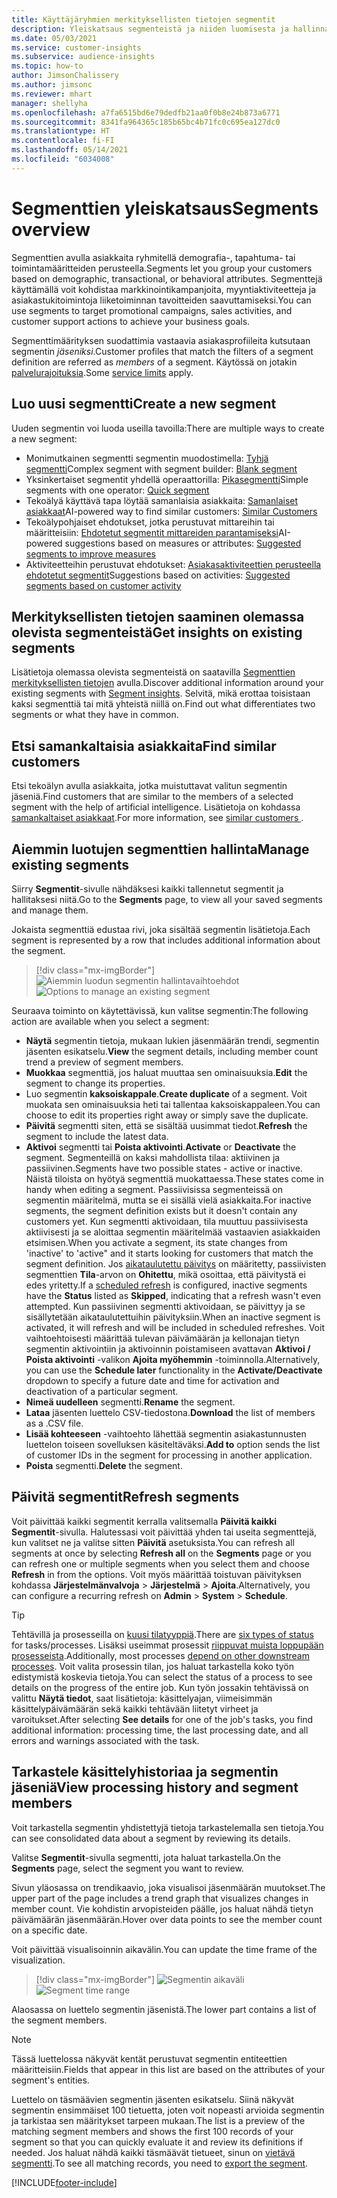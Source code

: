 ```yaml
---
title: Käyttäjäryhmien merkityksellisten tietojen segmentit
description: Yleiskatsaus segmenteistä ja niiden luomisesta ja hallinnasta.
ms.date: 05/03/2021
ms.service: customer-insights
ms.subservice: audience-insights
ms.topic: how-to
author: JimsonChalissery
ms.author: jimsonc
ms.reviewer: mhart
manager: shellyha
ms.openlocfilehash: a7fa6515bd6e79dedfb21aa0f0b8e24b873a6771
ms.sourcegitcommit: 8341fa964365c185b65bc4b71fc0c695ea127dc0
ms.translationtype: HT
ms.contentlocale: fi-FI
ms.lasthandoff: 05/14/2021
ms.locfileid: "6034008"
---
```

# <a name="segments-overview"></a><span data-ttu-id="7e27c-103">Segmenttien yleiskatsaus</span><span class="sxs-lookup"><span data-stu-id="7e27c-103">Segments overview</span></span>

<span data-ttu-id="7e27c-104">Segmenttien avulla asiakkaita ryhmitellä demografia-, tapahtuma- tai toimintamääritteiden perusteella.</span><span class="sxs-lookup"><span data-stu-id="7e27c-104">Segments let you group your customers based on demographic, transactional, or behavioral attributes.</span></span> <span data-ttu-id="7e27c-105">Segmenttejä käyttämällä voit kohdistaa markkinointikampanjoita, myyntiaktiviteetteja ja asiakastukitoimintoja liiketoiminnan tavoitteiden saavuttamiseksi.</span><span class="sxs-lookup"><span data-stu-id="7e27c-105">You can use segments to target promotional campaigns, sales activities, and customer support actions to achieve your business goals.</span></span>

<span data-ttu-id="7e27c-106">Segmenttimäärityksen suodattimia vastaavia asiakasprofiileita kutsutaan segmentin *jäseniksi*.</span><span class="sxs-lookup"><span data-stu-id="7e27c-106">Customer profiles that match the filters of a segment definition are referred as *members* of a segment.</span></span> <span data-ttu-id="7e27c-107">Käytössä on jotakin [palvelurajoituksia](service-limits.md).</span><span class="sxs-lookup"><span data-stu-id="7e27c-107">Some [service limits](service-limits.md) apply.</span></span>

## <a name="create-a-new-segment"></a><span data-ttu-id="7e27c-108">Luo uusi segmentti</span><span class="sxs-lookup"><span data-stu-id="7e27c-108">Create a new segment</span></span>

<span data-ttu-id="7e27c-109">Uuden segmentin voi luoda useilla tavoilla:</span><span class="sxs-lookup"><span data-stu-id="7e27c-109">There are multiple ways to create a new segment:</span></span> 

- <span data-ttu-id="7e27c-110">Monimutkainen segmentti segmentin muodostimella: [Tyhjä segmentti](segment-builder.md#create-a-new-segment)</span><span class="sxs-lookup"><span data-stu-id="7e27c-110">Complex segment with segment builder: [Blank segment](segment-builder.md#create-a-new-segment)</span></span>
- <span data-ttu-id="7e27c-111">Yksinkertaiset segmentit yhdellä operaattorilla: [Pikasegmentti](segment-builder.md#quick-segments)</span><span class="sxs-lookup"><span data-stu-id="7e27c-111">Simple segments with one operator: [Quick segment](segment-builder.md#quick-segments)</span></span>
- <span data-ttu-id="7e27c-112">Tekoälyä käyttävä tapa löytää samanlaisia asiakkaita: [Samanlaiset asiakkaat](find-similar-customer-segments.md)</span><span class="sxs-lookup"><span data-stu-id="7e27c-112">AI-powered way to find similar customers: [Similar Customers](find-similar-customer-segments.md)</span></span>
- <span data-ttu-id="7e27c-113">Tekoälypohjaiset ehdotukset, jotka perustuvat mittareihin tai määritteisiin: [Ehdotetut segmentit mittareiden parantamiseksi](suggested-segments.md)</span><span class="sxs-lookup"><span data-stu-id="7e27c-113">AI-powered suggestions based on measures or attributes: [Suggested segments to improve measures](suggested-segments.md)</span></span>
- <span data-ttu-id="7e27c-114">Aktiviteetteihin perustuvat ehdotukset: [Asiakasaktiviteettien perusteella ehdotetut segmentit](suggested-segments-activity.md)</span><span class="sxs-lookup"><span data-stu-id="7e27c-114">Suggestions based on activities: [Suggested segments based on customer activity](suggested-segments-activity.md)</span></span>

## <a name="get-insights-on-existing-segments"></a><span data-ttu-id="7e27c-115">Merkityksellisten tietojen saaminen olemassa olevista segmenteistä</span><span class="sxs-lookup"><span data-stu-id="7e27c-115">Get insights on existing segments</span></span>

<span data-ttu-id="7e27c-116">Lisätietoja olemassa olevista segmenteistä on saatavilla [Segmenttien merkityksellisten tietojen](segment-insights.md) avulla.</span><span class="sxs-lookup"><span data-stu-id="7e27c-116">Discover additional information around your existing segments with [Segment insights](segment-insights.md).</span></span> <span data-ttu-id="7e27c-117">Selvitä, mikä erottaa toisistaan kaksi segmenttiä tai mitä yhteistä niillä on.</span><span class="sxs-lookup"><span data-stu-id="7e27c-117">Find out what differentiates two segments or what they have in common.</span></span>

## <a name="find-similar-customers"></a><span data-ttu-id="7e27c-118">Etsi samankaltaisia asiakkaita</span><span class="sxs-lookup"><span data-stu-id="7e27c-118">Find similar customers</span></span>

<span data-ttu-id="7e27c-119">Etsi tekoälyn avulla asiakkaita, jotka muistuttavat valitun segmentin jäseniä.</span><span class="sxs-lookup"><span data-stu-id="7e27c-119">Find customers that are similar to the members of a selected segment with the help of artificial intelligence.</span></span> <span data-ttu-id="7e27c-120">Lisätietoja on kohdassa [samankaltaiset asiakkaat](find-similar-customer-segments.md).</span><span class="sxs-lookup"><span data-stu-id="7e27c-120">For more information, see [similar customers ](find-similar-customer-segments.md).</span></span>

## <a name="manage-existing-segments"></a><span data-ttu-id="7e27c-121">Aiemmin luotujen segmenttien hallinta</span><span class="sxs-lookup"><span data-stu-id="7e27c-121">Manage existing segments</span></span>

<span data-ttu-id="7e27c-122">Siirry **Segmentit**-sivulle nähdäksesi kaikki tallennetut segmentit ja hallitaksesi niitä.</span><span class="sxs-lookup"><span data-stu-id="7e27c-122">Go to the **Segments** page, to view all your saved segments and manage them.</span></span>

<span data-ttu-id="7e27c-123">Jokaista segmenttiä edustaa rivi, joka sisältää segmentin lisätietoja.</span><span class="sxs-lookup"><span data-stu-id="7e27c-123">Each segment is represented by a row that includes additional information about the segment.</span></span>

> [!div class="mx-imgBorder"]
> <span data-ttu-id="7e27c-124">![Aiemmin luodun segmentin hallintavaihtoehdot](media/segments-selected-segment.png "Aiemmin luodun segmentin hallintavaihtoehdot")</span><span class="sxs-lookup"><span data-stu-id="7e27c-124">![Options to manage an existing segment](media/segments-selected-segment.png "Options to manage an existing segment")</span></span>

<span data-ttu-id="7e27c-125">Seuraava toiminto on käytettävissä, kun valitse segmentin:</span><span class="sxs-lookup"><span data-stu-id="7e27c-125">The following action are available when you select a segment:</span></span>

- <span data-ttu-id="7e27c-126">**Näytä** segmentin tietoja, mukaan lukien jäsenmäärän trendi, segmentin jäsenten esikatselu.</span><span class="sxs-lookup"><span data-stu-id="7e27c-126">**View** the segment details, including member count trend a preview of segment members.</span></span>
- <span data-ttu-id="7e27c-127">**Muokkaa** segmenttiä, jos haluat muuttaa sen ominaisuuksia.</span><span class="sxs-lookup"><span data-stu-id="7e27c-127">**Edit** the segment to change its properties.</span></span>
- <span data-ttu-id="7e27c-128">Luo segmentin **kaksoiskappale**.</span><span class="sxs-lookup"><span data-stu-id="7e27c-128">**Create duplicate** of a segment.</span></span> <span data-ttu-id="7e27c-129">Voit muokata sen ominaisuuksia heti tai tallentaa kaksoiskappaleen.</span><span class="sxs-lookup"><span data-stu-id="7e27c-129">You can choose to edit its properties right away or simply save the duplicate.</span></span>
- <span data-ttu-id="7e27c-130">**Päivitä** segmentti siten, että se sisältää uusimmat tiedot.</span><span class="sxs-lookup"><span data-stu-id="7e27c-130">**Refresh** the segment to include the latest data.</span></span>
- <span data-ttu-id="7e27c-131">**Aktivoi** segmentti tai **Poista aktivointi**.</span><span class="sxs-lookup"><span data-stu-id="7e27c-131">**Activate** or **Deactivate** the segment.</span></span> <span data-ttu-id="7e27c-132">Segmenteillä on kaksi mahdollista tilaa: aktiivinen ja passiivinen.</span><span class="sxs-lookup"><span data-stu-id="7e27c-132">Segments have two possible states - active or inactive.</span></span> <span data-ttu-id="7e27c-133">Näistä tiloista on hyötyä segmenttiä muokattaessa.</span><span class="sxs-lookup"><span data-stu-id="7e27c-133">These states come in handy when editing a segment.</span></span> <span data-ttu-id="7e27c-134">Passiivisissa segmenteissä on segmentin määritelmä, mutta se ei sisällä vielä asiakkaita.</span><span class="sxs-lookup"><span data-stu-id="7e27c-134">For inactive segments, the segment definition exists but it doesn't contain any customers yet.</span></span> <span data-ttu-id="7e27c-135">Kun segmentti aktivoidaan, tila muuttuu passiivisesta aktiivisesti ja se aloittaa segmentin määritelmää vastaavien asiakkaiden etsimisen.</span><span class="sxs-lookup"><span data-stu-id="7e27c-135">When you activate a segment, its state changes from 'inactive' to 'active" and it starts looking for customers that match the segment definition.</span></span> <span data-ttu-id="7e27c-136">Jos [aikataulutettu päivitys](system.md#schedule-tab) on määritetty, passiivisten segmenttien **Tila**-arvon on **Ohitettu**, mikä osoittaa, että päivitystä ei edes yritetty.</span><span class="sxs-lookup"><span data-stu-id="7e27c-136">If a [scheduled refresh](system.md#schedule-tab) is configured, inactive segments have the **Status** listed as **Skipped**, indicating that a refresh wasn't even attempted.</span></span> <span data-ttu-id="7e27c-137">Kun passiivinen segmentti aktivoidaan, se päivittyy ja se sisällytetään aikataulutettuihin päivityksiin.</span><span class="sxs-lookup"><span data-stu-id="7e27c-137">When an inactive segment is activated, it will refresh and will be included in scheduled refreshes.</span></span>
  <span data-ttu-id="7e27c-138">Voit vaihtoehtoisesti määrittää tulevan päivämäärän ja kellonajan tietyn segmentin aktivointiin ja aktivoinnin poistamiseen avattavan **Aktivoi / Poista aktivointi** -valikon **Ajoita myöhemmin** -toiminnolla.</span><span class="sxs-lookup"><span data-stu-id="7e27c-138">Alternatively, you can use the **Schedule later** functionality in the **Activate/Deactivate** dropdown to specify a future date and time for activation and deactivation of a particular segment.</span></span>
- <span data-ttu-id="7e27c-139">**Nimeä uudelleen** segmentti.</span><span class="sxs-lookup"><span data-stu-id="7e27c-139">**Rename** the segment.</span></span>
- <span data-ttu-id="7e27c-140">**Lataa** jäsenten luettelo CSV-tiedostona.</span><span class="sxs-lookup"><span data-stu-id="7e27c-140">**Download** the list of members as a .CSV file.</span></span>
- <span data-ttu-id="7e27c-141">**Lisää kohteeseen** -vaihtoehto lähettää segmentin asiakastunnusten luettelon toiseen sovelluksen käsiteltäväksi.</span><span class="sxs-lookup"><span data-stu-id="7e27c-141">**Add to** option sends the list of customer IDs in the segment for processing in another application.</span></span>
- <span data-ttu-id="7e27c-142">**Poista** segmentti.</span><span class="sxs-lookup"><span data-stu-id="7e27c-142">**Delete** the segment.</span></span>

## <a name="refresh-segments"></a><span data-ttu-id="7e27c-143">Päivitä segmentit</span><span class="sxs-lookup"><span data-stu-id="7e27c-143">Refresh segments</span></span>

<span data-ttu-id="7e27c-144">Voit päivittää kaikki segmentit kerralla valitsemalla **Päivitä kaikki** **Segmentit**-sivulla. Halutessasi voit päivittää yhden tai useita segmenttejä, kun valitset ne ja valitse sitten **Päivitä** asetuksista.</span><span class="sxs-lookup"><span data-stu-id="7e27c-144">You can refresh all segments at once by selecting **Refresh all** on the **Segments** page or you can refresh one or multiple segments when you select them and choose **Refresh** in from the options.</span></span> <span data-ttu-id="7e27c-145">Voit myös määrittää toistuvan päivityksen kohdassa **Järjestelmänvalvoja** > **Järjestelmä** > **Ajoita**.</span><span class="sxs-lookup"><span data-stu-id="7e27c-145">Alternatively, you can configure a recurring refresh on **Admin** > **System** > **Schedule**.</span></span>

> [!TIP]
> <span data-ttu-id="7e27c-146">Tehtävillä ja prosesseilla on [kuusi tilatyyppiä](system.md#status-types).</span><span class="sxs-lookup"><span data-stu-id="7e27c-146">There are [six types of status](system.md#status-types) for tasks/processes.</span></span> <span data-ttu-id="7e27c-147">Lisäksi useimmat prosessit [riippuvat muista loppupään prosesseista](system.md#refresh-policies).</span><span class="sxs-lookup"><span data-stu-id="7e27c-147">Additionally, most processes [depend on other downstream processes](system.md#refresh-policies).</span></span> <span data-ttu-id="7e27c-148">Voit valita prosessin tilan, jos haluat tarkastella koko työn edistymistä koskevia tietoja.</span><span class="sxs-lookup"><span data-stu-id="7e27c-148">You can select the status of a process to see details on the progress of the entire job.</span></span> <span data-ttu-id="7e27c-149">Kun työn jossakin tehtävissä on valittu **Näytä tiedot**, saat lisätietoja: käsittelyajan, viimeisimmän käsittelypäivämäärän sekä kaikki tehtävään liitetyt virheet ja varoitukset.</span><span class="sxs-lookup"><span data-stu-id="7e27c-149">After selecting **See details** for one of the job's tasks, you find additional information: processing time, the last processing date, and all errors and warnings associated with the task.</span></span>

## <a name="view-processing-history-and-segment-members"></a><span data-ttu-id="7e27c-150">Tarkastele käsittelyhistoriaa ja segmentin jäseniä</span><span class="sxs-lookup"><span data-stu-id="7e27c-150">View processing history and segment members</span></span>

<span data-ttu-id="7e27c-151">Voit tarkastella segmentin yhdistettyjä tietoja tarkastelemalla sen tietoja.</span><span class="sxs-lookup"><span data-stu-id="7e27c-151">You can see consolidated data about a segment by reviewing its details.</span></span>

<span data-ttu-id="7e27c-152">Valitse **Segmentit**-sivulla segmentti, jota haluat tarkastella.</span><span class="sxs-lookup"><span data-stu-id="7e27c-152">On the **Segments** page, select the segment you want to review.</span></span>

<span data-ttu-id="7e27c-153">Sivun yläosassa on trendikaavio, joka visualisoi jäsenmäärän muutokset.</span><span class="sxs-lookup"><span data-stu-id="7e27c-153">The upper part of the page includes a trend graph that visualizes changes in member count.</span></span> <span data-ttu-id="7e27c-154">Vie kohdistin arvopisteiden päälle, jos haluat nähdä tietyn päivämäärän jäsenmäärän.</span><span class="sxs-lookup"><span data-stu-id="7e27c-154">Hover over data points to see the member count on a specific date.</span></span>

<span data-ttu-id="7e27c-155">Voit päivittää visualisoinnin aikavälin.</span><span class="sxs-lookup"><span data-stu-id="7e27c-155">You can update the time frame of the visualization.</span></span>

> [!div class="mx-imgBorder"]
> <span data-ttu-id="7e27c-156">![Segmentin aikaväli](media/segment-time-range.png "Segmentin aikaväli")</span><span class="sxs-lookup"><span data-stu-id="7e27c-156">![Segment time range](media/segment-time-range.png "Segment time range")</span></span>

<span data-ttu-id="7e27c-157">Alaosassa on luettelo segmentin jäsenistä.</span><span class="sxs-lookup"><span data-stu-id="7e27c-157">The lower part contains a list of the segment members.</span></span>

> [!NOTE]
> <span data-ttu-id="7e27c-158">Tässä luettelossa näkyvät kentät perustuvat segmentin entiteettien määritteisiin.</span><span class="sxs-lookup"><span data-stu-id="7e27c-158">Fields that appear in this list are based on the attributes of your segment's entities.</span></span>
>
><span data-ttu-id="7e27c-159">Luettelo on täsmäävien segmentin jäsenten esikatselu. Siinä näkyvät segmentin ensimmäiset 100 tietuetta, joten voit nopeasti arvioida segmentin ja tarkistaa sen määritykset tarpeen mukaan.</span><span class="sxs-lookup"><span data-stu-id="7e27c-159">The list is a preview of the matching segment members and shows the first 100 records of your segment so that you can quickly evaluate it and review its definitions if needed.</span></span> <span data-ttu-id="7e27c-160">Jos haluat nähdä kaikki täsmäävät tietueet, sinun on [vietävä segmentti](export-destinations.md).</span><span class="sxs-lookup"><span data-stu-id="7e27c-160">To see all matching records, you need to [export the segment](export-destinations.md).</span></span>

[!INCLUDE[footer-include](../includes/footer-banner.md)] 
